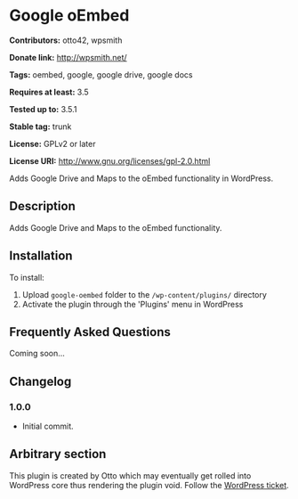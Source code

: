 # Google oEmbed #
**Contributors:** otto42, wpsmith  
**Donate link:** http://wpsmith.net/  
**Tags:** oembed, google, google drive, google docs  
**Requires at least:** 3.5  
**Tested up to:** 3.5.1  
**Stable tag:** trunk  
**License:** GPLv2 or later  
**License URI:** http://www.gnu.org/licenses/gpl-2.0.html  

Adds Google Drive and Maps to the oEmbed functionality in WordPress.

## Description ##

Adds Google Drive and Maps to the oEmbed functionality.

## Installation ##

To install:

1. Upload `google-oembed` folder to the `/wp-content/plugins/` directory
1. Activate the plugin through the 'Plugins' menu in WordPress


## Frequently Asked Questions ##

Coming soon...

## Changelog ##

### 1.0.0 ###
* Initial commit.

## Arbitrary section ##

This plugin is created by Otto which may eventually get rolled into WordPress core thus rendering the plugin void. Follow the [WordPress ticket](http://core.trac.wordpress.org/ticket/23622 "Google oEmbed in WordPress core").